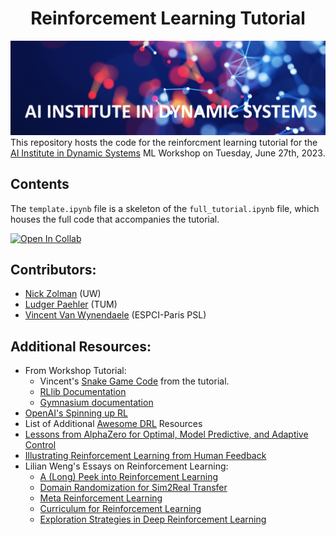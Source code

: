 <h1 align='center'>Reinforcement Learning Tutorial</h1>

![](dynai.png)
This repository hosts the code for the reinforcment learning tutorial for the [AI Institute in Dynamic Systems](https://dynamicsai.org/) ML Workshop on Tuesday, June 27th, 2023. 


## Contents
The `template.ipynb` file is a skeleton of the `full_tutorial.ipynb` file, which houses the full code that accompanies the tutorial.

[![Open In Collab](https://colab.research.google.com/assets/colab-badge.svg)](https://colab.research.google.com/github/nzolman/dynamicsai-rl-tutorial/blob/main/full_tutorial.ipynb)

## Contributors:
- [Nick Zolman](https://github.com/nzolman) (UW)
- [Ludger Paehler](https://github.com/ludgerpaehler) (TUM)
- [Vincent Van Wynendaele](https://github.com/Vinwcent) (ESPCI-Paris PSL)

## Additional Resources:
- From Workshop Tutorial: 
    - Vincent's [Snake Game Code](https://github.com/Vinwcent/SnakeReinf) from the tutorial.
    - [RLlib Documentation](https://docs.ray.io/en/latest/rllib/index.html)
    - [Gymnasium documentation](https://gymnasium.farama.org/content/basic_usage/#/tutorials/environment_creation) 
 - [OpenAI's Spinning up RL](https://spinningup.openai.com/en/latest/spinningup/rl_intro.html)
 - List of Additional [Awesome DRL](https://github.com/kengz/awesome-deep-rl) Resources
 - [Lessons from AlphaZero for Optimal, Model Predictive, and Adaptive Control](https://web.mit.edu/dimitrib/www/LessonsfromAlphazero.pdf)
 - [Illustrating Reinforcement Learning from Human Feedback](https://huggingface.co/blog/rlhf)
 - Lilian Weng's Essays on Reinforcement Learning:
    - [A (Long) Peek into Reinforcement Learning](https://lilianweng.github.io/posts/2018-02-19-rl-overview/)
    - [Domain Randomization for Sim2Real Transfer](https://lilianweng.github.io/posts/2019-05-05-domain-randomization/)
    - [Meta Reinforcement Learning](https://lilianweng.github.io/posts/2019-06-23-meta-rl/)
    - [Curriculum for Reinforcement Learning](https://lilianweng.github.io/posts/2020-06-07-exploration-drl/)
    - [Exploration Strategies in Deep Reinforcement Learning](https://lilianweng.github.io/posts/2020-06-07-exploration-drl/)
